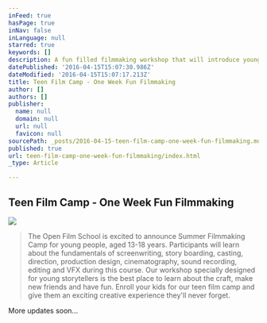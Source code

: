 ```yaml
---
inFeed: true
hasPage: true
inNav: false
inLanguage: null
starred: true
keywords: []
description: A fun filled filmmaking workshop that will introduce young minds to the art and craft of filmmaking
datePublished: '2016-04-15T15:07:30.986Z'
dateModified: '2016-04-15T15:07:17.213Z'
title: Teen Film Camp - One Week Fun Filmmaking
author: []
authors: []
publisher:
  name: null
  domain: null
  url: null
  favicon: null
sourcePath: _posts/2016-04-15-teen-film-camp-one-week-fun-filmmaking.md
published: true
url: teen-film-camp-one-week-fun-filmmaking/index.html
_type: Article

---
```

## Teen Film Camp - One Week Fun Filmmaking
![](https://the-grid-user-content.s3-us-west-2.amazonaws.com/53b9f0ee-daf8-44cd-8643-a317aa1be611.jpg)

> The Open Film School is excited to announce Summer Filmmaking Camp for young people, aged 13-18 years. Participants will learn about the fundamentals of screenwriting, story boarding, casting, direction, production design, cinematography, sound recording, editing and VFX during this course. Our workshop specially designed for young storytellers is the best place to learn about the craft, make new friends and have fun. Enroll your kids for our teen film camp and give them an exciting creative experience they'll never forget.

More updates soon...